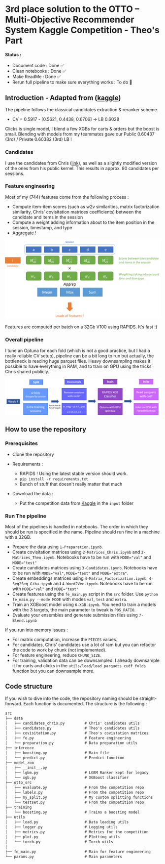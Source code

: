 # 3rd place solution to the OTTO – Multi-Objective Recommender System Kaggle Competition - Theo's Part

#### Status :
- Document code : Done ✅
- Clean notebooks : Done ✅
- Make ReadMe : Done ✅
- Rerun full pipeline to make sure everything works : To do 📝


## Introduction - Adapted from ([kaggle](https://www.kaggle.com/competitions/otto-recommender-system/discussion/382975))

The pipeline follows the classical candidates extraction & reranker scheme.

- CV = 0.5917 - [0.5621, 0.4438, 0.6706] -> LB 0.6028

Clicks is single model, I blend a few XGBs for carts & orders but the boost is small. Blending with models from my teammates gave our Public 0.60437 (3rd) / Private 0.60382 (3rd) LB !

### Candidates

I use the candidates from Chris ([link](https://www.kaggle.com/competitions/otto-recommender-system/discussion/383013)), as well as a slightly modified version of the ones from his public kernel. This results in approx. 80 candidates per sessions.

### Feature engineering

Most of my (744) features come from the following process :

- Compute item-item scores (such as w2v similarities, matrix factorization similarity, Chris' covisitation matrices coefficients) between the candidate and items in the session
- Compute a weight adding information about to the item position in the session, timestamp, and type
- Aggregate !
 
![](otto_fe.png)

Features are computed per batch on a 32Gb V100 using RAPIDS. It's fast :)

### Overall pipeline

I tune an Optuna for each fold (which is not a good practice, but I had a really reliable CV setup), pipeline can be a bit long to run but actually, the bottleneck is reading huge parquet files. Heavy downsampling makes it possible to have everything in RAM, and to train on GPU using the tricks Chris shared publicly.

![](otto_pipe.png)

## How to use the repository

### Prerequisites

- Clone the repository
- Requirements :
  - RAPIDS ! Using the latest stable version should work.
  - `pip install -r requirements.txt`
  - Bunch of stuff that doesn't really matter that much

- Download the data :
  - Put the competition data from [Kaggle](https://www.kaggle.com/competitions/otto-recommender-system/data) in the `input` folder


### Run The pipeline

Most of the pipelines is handled in notebooks. The order in which they should be run is specified in the name.
Pipeline should run fine in a machine with a 32GB. 

- Prepare the data using `1-Preparation.ipynb`.
- Create covisitation matrices using `2-Matrices_Chris.ipynb` and `2-Matrices_Theo.ipynb`. Notebooks have to be run with `MODE="val"` and `MODE="test"`
- Create candidates matrices using `3-Candidates.ipynb`. Notebooks have to be run with `MODE="val"`, `MODE="test"` and `MODE="extra"`.
- Create embeddings matrices using `4-Matrix_Factorization.ipynb`, `4-Seq2Seq_Giba.ipynb` and `4-Word2Vec.ipynb`. Notebooks have to be run with `MODE="val"` and `MODE="test"`
- Create features using the `fe_main.py` script in the `src` folder. Use `python fe_main.py --mode MODE` with modes `val`, `test` and `extra`.
- Train an XGBoost model using `6-XGB.ipynb`. You need to train a models with the 3 targets, the main parameter to tweak is `POS_RATIO`.
- Evaluate your ensembles and generate submission files using `7-Blend.ipynb`


If you run into memory issues :
- For matrix computation, increase the `PIECES` values.
- For candidates, Chris' candidates use a lot of ram but you can refactor the code to work by chunk (not implemented).
- For feature engineering, reduce `CHUNK_SIZE`.
- For training, validation data can be downsampled. I already downsample it for carts and clicks in the `utils/load/load_parquets_cudf_folds` function but you can downsample more.


## Code structure

If you wish to dive into the code, the repository naming should be straight-forward. Each function is documented.
The structure is the following :

```
src
├── data
│   ├── candidates_chris.py         # Chris' candidates utils
│   ├── candidates.py               # Theo's candidates utils
│   ├── covisitation.py             # Theo's covistation matrices
│   ├── fe.py                       # Feature engineering
│   └── preparation.py              # Data preparation utils
├── inference           
│   ├── boosting.py                 # Main file
│   └── predict.py                  # Predict function
├── model_zoo 
│   ├── __init__.py
│   ├── lgbm.py                     # LGBM Ranker kept for legacy
│   └── xgb.py                      # XGBoost classifier
├── otto_src                        
│   ├── evaluate.py                 # From the competition repo
│   ├── labels.py                   # From the competition repo
│   ├── my_split.py                 # My custom splitting functions
│   └── testset.py                  # From the competition repo
├── training           
│   └── boosting.py                 # Trains a boosting model
├── utils          
│   ├── load.py                     # Data loading utils 
│   ├── logger.py                   # Logging utils
│   ├── metrics.py                  # Metrics for the competition
│   ├── plot.py                     # Plotting utils
│   └── torch.py                    # Torch utils
│
├── fe_main.py                      # Main for feature engineering
└── params.py                       # Main parameters
``` 
